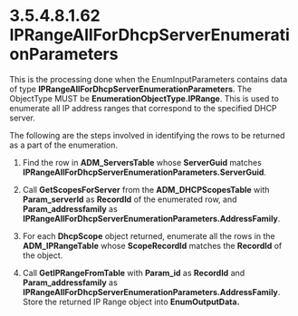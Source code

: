 <html dir="LTR" xmlns:mshelp="http://msdn.microsoft.com/mshelp" xmlns:ddue="http://ddue.schemas.microsoft.com/authoring/2003/5" xmlns:xlink="http://www.w3.org/1999/xlink" xmlns:tool="http://www.microsoft.com/tooltip">
 <body>
 <div id="header">
 <h1 class="heading">3.5.4.8.1.62 IPRangeAllForDhcpServerEnumerationParameters</h1>
 </div>
 <div id="mainSection">
 <div id="mainBody">
 <div id="allHistory" class="saveHistory"></div>
 <div id="sectionSection0" class="section" name="collapseableSection">
 

<p>This is the processing done when the EnumInputParameters
contains data of type <b>IPRangeAllForDhcpServerEnumerationParameters</b>. The
ObjectType MUST be <b>EnumerationObjectType.IPRange</b>. This is used to
enumerate all IP address ranges that correspond to the specified DHCP server. </p>

<p>The following are the steps involved in identifying the rows
to be returned as a part of the enumeration.</p>

<ol><li><p><span> </span>Find the row in <b>ADM_ServersTable</b>
whose <b>ServerGuid</b> matches <b>IPRangeAllForDhcpServerEnumerationParameters.ServerGuid</b>.</p>

</li><li><p><span> </span>Call <b>GetScopesForServer</b>
from the <b>ADM_DHCPScopesTable</b> with <b>Param_serverId</b> as <b>RecordId</b>
of the enumerated row, and <b>Param_addressfamily</b> as <b>IPRangeAllForDhcpServerEnumerationParameters.AddressFamily</b>.</p>

</li><li><p><span> </span>For each <b>DhcpScope</b>
object returned, enumerate all the rows in the <b>ADM_IPRangeTable</b> whose <b>ScopeRecordId</b>
matches the <b>RecordId</b> of the object.</p>

</li><li><p><span> </span>Call <b>GetIPRangeFromTable</b>
with <b>Param_id</b> as <b>RecordId</b> and <b>Param_addressfamily</b> as  <b>IPRangeAllForDhcpServerEnumerationParameters.AddressFamily</b>.
Store the returned IP Range object into <b>EnumOutputData.</b></p>

</li></ol>
 </div>
 </div>
 </div>
 </body>
</html>